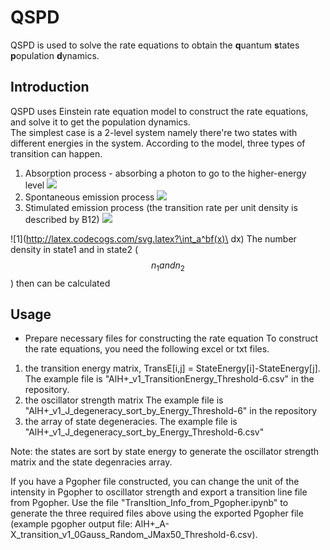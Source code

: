 # QSPD
QSPD is used to solve the rate equations to obtain the **q**uantum **s**tates **p**opulation **d**ynamics. 


## Introduction
QSPD uses Einstein rate equation model to construct the rate equations, and solve it to get the population dynamics. <br>
The simplest case is a 2-level system namely there're two states with different energies in the system. According to the model, three types of transition can happen. <br>
  1. Absorption process - absorbing a photon to go to the higher-energy level
      ![](https://upload.wikimedia.org/wikipedia/commons/thumb/7/75/AtomicLineAb.svg/340px-AtomicLineAb.svg.png)
  2. Spontaneous emission process 
      ![](https://upload.wikimedia.org/wikipedia/commons/thumb/7/7a/AtomicLineSpEm.svg/339px-AtomicLineSpEm.svg.png)
  3. Stimulated emission process (the transition rate per unit density is described by B12)
      ![](https://upload.wikimedia.org/wikipedia/commons/thumb/b/b9/AtomicLineInEm.svg/340px-AtomicLineInEm.svg.png)

![1](http://latex.codecogs.com/svg.latex?\int_a^bf(x)\ dx)
The number density in state1 and in state2 ($$ n_{1} and n_{2} $$) then can be calculated 

## Usage
* Prepare necessary files for constructing the rate equation
To construct the rate equations, you need the following excel or txt files.

1. the transition energy matrix, TransE[i,j] = StateEnergy[i]-StateEnergy[j]. 
    The example file is "AlH+_v1_TransitionEnergy_Threshold-6.csv" in the repository.
2. the oscillator strength matrix
    The example file is "AlH+_v1_J_degeneracy_sort_by_Energy_Threshold-6" in the repository
3. the array of state degeneracies.
    The example file is "AlH+_v1_J_degeneracy_sort_by_Energy_Threshold-6.csv"
    
Note: the states are sort by state energy to generate the oscillator strength matrix and the state degenracies array.

If you have a Pgopher file constructed, you can change the unit of the intensity in Pgopher to oscillator strength and export a transition line file from Pgopher. Use the file "TransItion_Info_from_Pgopher.ipynb" to generate the three required files above using the exported Pgopher file (example pgopher output file: AlH+_A-X_transition_v1_0Gauss_Random_JMax50_Threshold-6.csv).

